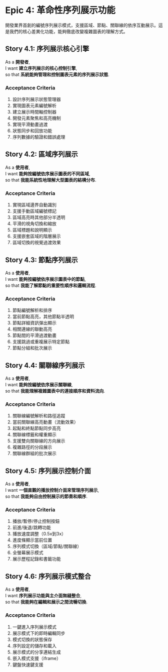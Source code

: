 # Epic 4: 革命性序列展示功能

開發業界首創的編號序列展示模式，支援區域、節點、關聯線的依序互動展示。這是我們的核心差異化功能，能夠徹底改變複雜圖表的理解方式。

## Story 4.1: 序列展示核心引擎

As a **開發者**,  
I want **建立序列展示的核心控制引擎**,  
so that **系統能夠管理和控制圖表元素的序列展示狀態**.

### Acceptance Criteria

1. 設計序列展示狀態管理器
2. 實現圖表元素編號解析
3. 建立展示時間軸控制器
4. 開發元素聚焦和高亮機制
5. 實現平滑動畫過渡
6. 狀態同步和回放功能
7. 序列數據的驗證和錯誤處理

## Story 4.2: 區域序列展示

As a **使用者**,  
I want **能夠按編號依序展示圖表的不同區域**,  
so that **我能系統性地理解大型圖表的結構分布**.

### Acceptance Criteria

1. 實現區域邊界自動識別
2. 支援手動區域編號標記
3. 區域高亮時其他部分半透明
4. 平滑的視角切換和縮放
5. 區域標題和說明顯示
6. 支援嵌套區域的階層展示
7. 區域切換的視覺過渡效果

## Story 4.3: 節點序列展示

As a **使用者**,  
I want **能夠按編號依序展示圖表中的節點**,  
so that **我能了解節點的重要性順序和邏輯流程**.

### Acceptance Criteria

1. 節點編號解析和排序
2. 當前節點高亮，其他節點半透明
3. 節點詳細資訊彈出顯示
4. 相關連線的聯動高亮
5. 節點間的平滑過渡動畫
6. 支援跳過或重複展示特定節點
7. 節點分組和批次展示

## Story 4.4: 關聯線序列展示

As a **使用者**,  
I want **能夠按編號依序展示關聯線**,  
so that **我能理解複雜圖表中的連接順序和資料流向**.

### Acceptance Criteria

1. 關聯線編號解析和路徑追蹤
2. 當前關聯線高亮動畫（流動效果）
3. 起點和終點節點同步高亮
4. 關聯線標籤和權重顯示
5. 支援雙向關聯線的方向展示
6. 複雜路徑的分段展示
7. 關聯線群組的批次展示

## Story 4.5: 序列展示控制介面

As a **使用者**,  
I want **一個直觀的播放控制介面來管理序列展示**,  
so that **我能夠自由控制展示的節奏和順序**.

### Acceptance Criteria

1. 播放/暫停/停止控制按鈕
2. 前進/後退/跳轉功能
3. 播放速度調整（0.5x到3x）
4. 進度條顯示當前位置
5. 序列模式切換（區域/節點/關聯線）
6. 全螢幕展示模式
7. 展示歷程記錄和書籤功能

## Story 4.6: 序列展示模式整合

As a **使用者**,  
I want **序列展示功能與主介面無縫整合**,  
so that **我能夠在編輯和展示之間流暢切換**.

### Acceptance Criteria

1. 一鍵進入序列展示模式
2. 展示模式下的即時編輯同步
3. 模式切換的狀態保存
4. 序列設定的儲存和載入
5. 展示模式的分享連結生成
6. 嵌入模式支援（iframe）
7. 鍵盤快速鍵支援
